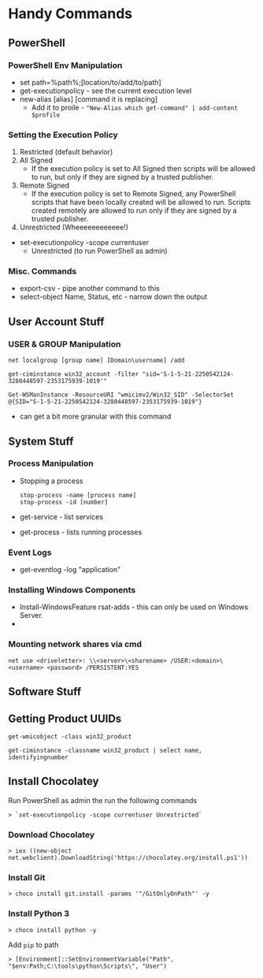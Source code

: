 # Handy Commands

## PowerShell

### PowerShell Env Manipulation

- set path=%path%;[location/to/add/to/path]
- get-executionpolicy - see the current execution level
- new-alias [alias] [command it is replacing]
    - Add it to proile - `"New-Alias which get-command" | add-content $profile`

### Setting the Execution Policy  

1. Restricted (default behavior)
2. All Signed
    - If the execution policy is set to All Signed then scripts will be allowed to run, but only if they are signed by a trusted publisher.
3. Remote Signed
    -  If the execution policy is set to Remote Signed, any PowerShell scripts that have been locally created will be allowed to run. Scripts created remotely are allowed to run only if they are signed by a trusted publisher.
4. Unrestricted (Wheeeeeeeeeeee!)

- set-executionpolicy -scope currentuser
  - Unrestricted (to run PowerShell as admin)

###  Misc. Commands

- export-csv - pipe another command to this
- select-object Name, Status, etc - narrow down the output

## User Account Stuff

### USER & GROUP Manipulation

`net localgroup [group name] [Domain\username] /add`

`get-ciminstance win32_account -filter "sid='S-1-5-21-2250542124-3280448597-2353175939-1019'"`

`Get-WSManInstance -ResourceURI "wmicimv2/Win32_SID" -SelectorSet @{SID="S-1-5-21-2250542124-3280448597-2353175939-1019"}`

- can get a bit more granular with this command

## System Stuff

### Process Manipulation

- Stopping a process

  `stop-process -name [process name]`  
  `stop-process -id [number]`  

- get-service - list services
- get-process - lists running processes

### Event Logs

- get-eventlog -log "application"

### Installing Windows Components

- Install-WindowsFeature rsat-adds - this can only be used on Windows Server.
-
### Mounting network shares via cmd

`net use <driveletter>: \\<server>\<sharename> /USER:<domain>\<username> <password> /PERSISTENT:YES`

## Software Stuff

## Getting Product UUIDs

`get-wmicobject -class win32_product`

`get-ciminstance -classname win32_product | select name, identifyingnumber`


## Install Chocolatey

Run PowerShell as admin the run the following commands

    > `set-executionpolicy -scope currentuser Unrestricted`

### Download Chocolatey

    > iex ((new-object net.webclient).DownloadString('https://chocolatey.org/install.ps1'))


### Install Git

    > choco install git.install -params '"/GitOnlyOnPath"' -y

### Install Python 3

    > choco install python -y

Add `pip` to path

    > [Environment]::SetEnvironmentVariable("Path", "$env:Path;C:\tools\python\Scripts\", "User")
